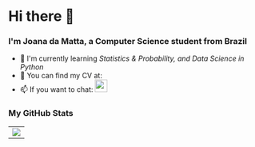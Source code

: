 # Hi there 👋
### I'm Joana da Matta, a Computer Science student from Brazil

- 🌱 I'm currently learning _Statistics & Probability, and Data Science in Python_
- 💫 You can find my CV at: 
- 📫 If you want to chat: <a href="https://www.linkedin.com/in/joanadamatta02/"><img src="https://www.vectorlogo.zone/logos/linkedin/linkedin-icon.svg" width="25" height="25"/></a>

### My GitHub Stats

<table>
    <tr>
        <td>
            <img src="https://github-readme-stats.vercel.app/api?username=jodamatta&count_private=true&show_icons=true&theme=tokyonight"/>
        </td>
    </tr>
</table>
<!--
**jodamatta/jodamatta** is a ✨ _special_ ✨ repository because its `README.md` (this file) appears on your GitHub profile.

Here are some ideas to get you started:

- 🔭 I’m currently working on ...
- 🌱 I’m currently learning ...
- 👯 I’m looking to collaborate on ...
- 🤔 I’m looking for help with ...
- 💬 Ask me about ...
- 📫 How to reach me: ...
- 😄 Pronouns: ...
- ⚡ Fun fact: ...
-->
